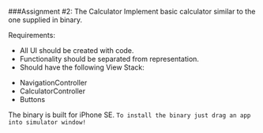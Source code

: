 ###Assignment #2: The Calculator
Implement basic calculator similar to the one supplied in binary.

Requirements:
* All UI should be created with code.
* Functionality should be separated from representation.
* Should have the following View Stack:
 - NavigationController
  - CalculatorController
   - Buttons

The binary is built for iPhone SE.
`To install the binary just drag an app into simulator window!`
